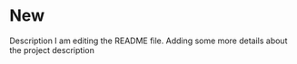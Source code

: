 # New
Description
I am editing the README file. Adding some more details about the project description
